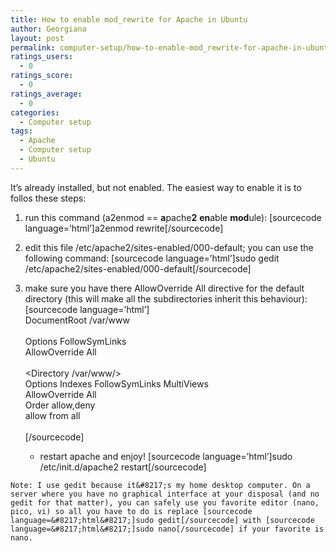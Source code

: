 ```yaml
---
title: How to enable mod_rewrite for Apache in Ubuntu
author: Georgiana
layout: post
permalink: computer-setup/how-to-enable-mod_rewrite-for-apache-in-ubuntu/
ratings_users:
  - 0
ratings_score:
  - 0
ratings_average:
  - 0
categories:
  - Computer setup
tags:
  - Apache
  - Computer setup
  - Ubuntu
---
```

It&#8217;s already installed, but not enabled. The easiest way to enable it is to follos these steps:

  1. run this command (a2enmod == **a**pache**2** **en**able **mod**ule): [sourcecode language=&#8217;html&#8217;]a2enmod rewrite[/sourcecode]
  2. edit this file /etc/apache2/sites-enabled/000-default; you can use the following command: [sourcecode language=&#8217;html&#8217;]sudo gedit /etc/apache2/sites-enabled/000-default[/sourcecode]
  3. make sure you have there AllowOverride All directive for the default directory (this will make all the subdirectories inherit this behaviour):
    [sourcecode language=&#8217;html&#8217;]  
    DocumentRoot /var/www  
    <Directory />  
    Options FollowSymLinks  
    AllowOverride All  
    </Directory>  
    <Directory /var/www/>  
    Options Indexes FollowSymLinks MultiViews  
    AllowOverride All  
    Order allow,deny  
    allow from all  
    </Directory>  
    [/sourcecode] </li>

      * restart apache and enjoy! [sourcecode language=&#8217;html&#8217;]sudo /etc/init.d/apache2 restart[/sourcecode]</ol>

    Note: I use gedit because it&#8217;s my home desktop computer. On a server where you have no graphical interface at your disposal (and no gedit for that matter), you can safely use you favorite editor (nano, pico, vi) so all you have to do is replace [sourcecode language=&#8217;html&#8217;]sudo gedit[/sourcecode] with [sourcecode language=&#8217;html&#8217;]sudo nano[/sourcecode] if your favorite is nano.
